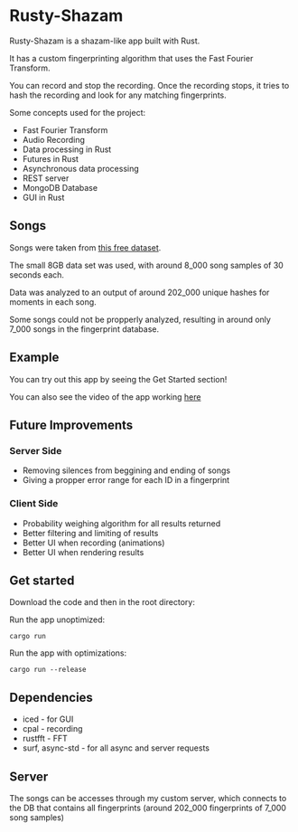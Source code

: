 # Rusty-Shazam

Rusty-Shazam is a shazam-like app built with Rust.

It has a custom fingerprinting algorithm that uses the Fast Fourier Transform.

You can record and stop the recording. Once the recording stops, it tries to hash the recording and look for any matching fingerprints.

Some concepts used for the project:

- Fast Fourier Transform
- Audio Recording
- Data processing in Rust
- Futures in Rust
- Asynchronous data processing
- REST server
- MongoDB Database
- GUI in Rust

## Songs

Songs were taken from [this free dataset](https://www.kaggle.com/imsparsh/fma-free-music-archive-small-medium).

The small 8GB data set was used, with around 8_000 song samples of 30 seconds each.

Data was analyzed to an output of around 202_000 unique hashes for moments in each song.

Some songs could not be propperly analyzed, resulting in around only 7_000 songs in the fingerprint database.

## Example

You can try out this app by seeing the Get Started section!

You can also see the video of the app working [here](./archive/showcase.mp4)

## Future Improvements

### Server Side

- Removing silences from beggining and ending of songs
- Giving a propper error range for each ID in a fingerprint

### Client Side

- Probability weighing algorithm for all results returned
- Better filtering and limiting of results
- Better UI when recording (animations)
- Better UI when rendering results

## Get started

Download the code and then in the root directory:

Run the app unoptimized:

```
cargo run
```

Run the app with optimizations:

```
cargo run --release
```

## Dependencies

- iced - for GUI
- cpal - recording
- rustfft - FFT
- surf, async-std - for all async and server requests

## Server

The songs can be accesses through my custom server, which connects to the DB that contains all fingerprints (around 202_000 fingerprints of 7_000 song samples)
